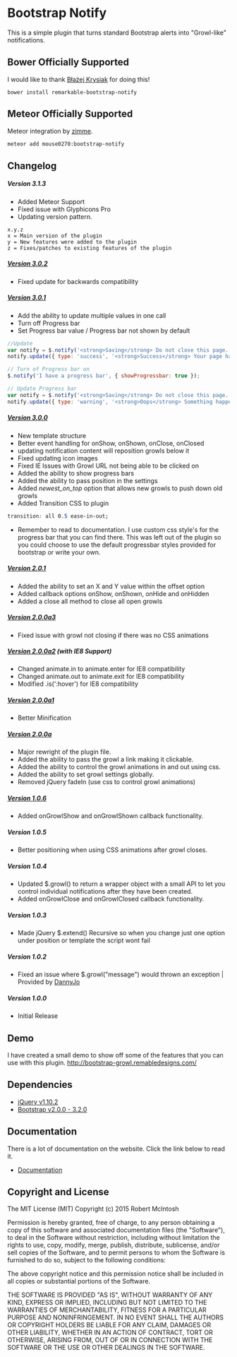 # Bootstrap Notify
This is a simple plugin that turns standard Bootstrap alerts into "Growl-like" notifications.

## Bower Officially Supported
I would like to thank [Błażej Krysiak](https://github.com/IjinPL) for doing this!
```
bower install remarkable-bootstrap-notify
```

## Meteor Officially Supported
Meteor integration by [zimme](https://github.com/zimme).

```sh
meteor add mouse0270:bootstrap-notify
```

## Changelog
##### Version 3.1.3
- Added Meteor Support
- Fixed issue with Glyphicons Pro
- Updating version pattern.
```
x.y.z
x = Main version of the plugin
y = New features were added to the plugin
z = Fixes/patches to existing features of the plugin
```

##### [Version 3.0.2](http://bootstrap-notify.remabledesigns.com/3.0.2/)
- Fixed update for backwards compatibility

##### [Version 3.0.1](http://bootstrap-notify.remabledesigns.com/3.0.1/)
- Add the ability to update multiple values in one call
- Turn off Progress bar
- Set Progress bar value / Progress bar not shown by default
``` javascript
//Update
var notify = $.notify('<strong>Saving</strong> Do not close this page...', { allow_dismiss: false });
notify.update({ type: 'success', '<strong>Success</strong> Your page has been saved!' });

// Turn of Progress bar on
$.notify('I have a progress bar', { showProgressbar: true });

// Update Progress bar
var notify = $.notify('<strong>Saving</strong> Do not close this page...', { allow_dismiss: false });
notify.update({ type: 'warning', '<strong>Oops</strong> Something happened. Correcting Now', progress: 20 });
```

##### [Version 3.0.0](http://bootstrap-notify.remabledesigns.com/3.0.0/)
- New template structure
- Better event handling for onShow, onShown, onClose, onClosed
- updating notification content will reposition growls below it
- Fixed updating icon images
- Fixed IE Issues with Growl URL not being able to be clicked on
- Added the ability to show progress bars
- Added the ability to pass position in the settings
- Added *_newest_on_top_* option that allows new growls to push down old growls
- Added Transition CSS to plugin
```css
transition: all 0.5 ease-in-out;
```
- Remember to read to documentation. I use custom css style's for the progress bar that you can find there. This was left out of the plugin so you could choose to use the default progressbar styles provided for bootstrap or write your own.

##### [Version 2.0.1](http://bootstrap-growl.remabledesigns.com/2.0.1/)
- Added the ability to set an X and Y value within the offset option
- Added callback options onShow, onShown, onHide and onHidden
- Added a close all method to close all open growls

##### [Version 2.0.0a3](http://bootstrap-growl.remabledesigns.com/2.0.0a3/)
- Fixed issue with growl not closing if there was no CSS animations

##### [Version 2.0.0a2](http://bootstrap-growl.remabledesigns.com/2.0.0a2/) (with IE8 Support)
- Changed animate.in to animate.enter for IE8 compatibility
- Changed animate.out to animate.exit for IE8 compatibility
- Modified .is(':hover') for IE8 compatibility

##### [Version 2.0.0a1](http://bootstrap-growl.remabledesigns.com/2.0.0a1/)
- Better Minification

##### [Version 2.0.0a](http://bootstrap-growl.remabledesigns.com/2.0.0a1/)
- Major rewright of the plugin file.
- Added the ability to pass the growl a link making it clickable.
- Added the ability to control the growl animations in and out using css.
- Added the ability to set growl settings globally.
- Removed jQuery fadeIn (use css to control growl animations)

##### [Version 1.0.6](http://bootstrap-growl.remabledesigns.com/1.0.6/)
- Added onGrowlShow and onGrowlShown callback functionality.

##### Version 1.0.5
- Better positioning when using CSS animations after growl closes.

##### Version 1.0.4
- Updated $.growl() to return a wrapper object with a small API to let you control individual notifications after they have been created.
- Added onGrowlClose and onGrowlClosed callback functionality.

##### Version 1.0.3
- Made jQuery $.extend() Recursive so when you change just one option under position or template the script wont fail

##### Version 1.0.2
- Fixed an issue where $.growl("message") would thrown an exception | Provided by [DannyJo](https://github.com/DannyJo/bootstrap-growl)

##### Version 1.0.0
- Initial Release

## Demo
I have created a small demo to show off some of the features that you can use with this plugin. http://bootstrap-growl.remabledesigns.com/

## Dependencies
- [jQuery v1.10.2](http://jquery.com/)
- [Bootstrap v2.0.0 - 3.2.0](http://getbootstrap.com/)


## Documentation
There is a lot of documentation on the website. Click the link below to read it.
- [Documentation](http://bootstrap-notify.remabledesigns.com/#documentation)

## Copyright and License
The MIT License (MIT)
Copyright (c) 2015 Robert McIntosh

Permission is hereby granted, free of charge, to any person obtaining a copy of
this software and associated documentation files (the "Software"), to deal in
the Software without restriction, including without limitation the rights to
use, copy, modify, merge, publish, distribute, sublicense, and/or sell copies of
the Software, and to permit persons to whom the Software is furnished to do so,
subject to the following conditions:

The above copyright notice and this permission notice shall be included in all
copies or substantial portions of the Software.

THE SOFTWARE IS PROVIDED "AS IS", WITHOUT WARRANTY OF ANY KIND, EXPRESS OR
IMPLIED, INCLUDING BUT NOT LIMITED TO THE WARRANTIES OF MERCHANTABILITY, FITNESS
FOR A PARTICULAR PURPOSE AND NONINFRINGEMENT. IN NO EVENT SHALL THE AUTHORS OR
COPYRIGHT HOLDERS BE LIABLE FOR ANY CLAIM, DAMAGES OR OTHER LIABILITY, WHETHER
IN AN ACTION OF CONTRACT, TORT OR OTHERWISE, ARISING FROM, OUT OF OR IN
CONNECTION WITH THE SOFTWARE OR THE USE OR OTHER DEALINGS IN THE SOFTWARE.
